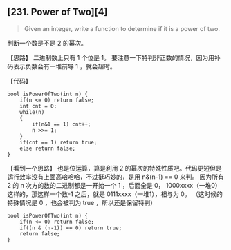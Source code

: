 ## [231. Power of Two][4]

> Given an integer, write a function to determine if it is a power of two. 

判断一个数是不是 2 的幂次。

【思路】
二进制数上只有 1 个位是 1。
要注意一下特判非正数的情况，因为用补码表示负数会有一堆前导 1 ，就会超时。

【代码】
```
bool isPowerOfTwo(int n) {
	if(n <= 0) return false;
    int cnt = 0;
	while(n)
	{
		if(n&1 == 1) cnt++;
		n >>= 1;
	}
	if(cnt == 1) return true;
	else return false;
}
```

【看到一个思路】
也是位运算，算是利用 2 的幂次的特殊性质吧。代码更短但是运行效率没有上面高哈哈哈，不过挺巧妙的，是用 n&(n-1) == 0 来判。
因为所有 2 的 n 次方的数的二进制都是一开始一个 1 ，后面全是 0， 1000xxxx（一堆0）这样的，那这样一个数-1 之后，就是 0111xxxx（一堆1），相与为 0。
（这时候的特殊情况是 0 ，也会被判为 true ，所以还是保留特判）
```
bool isPowerOfTwo(int n) {
	if(n <= 0) return false;
    if((n & (n-1)) == 0) return true;
    return false;
}
```